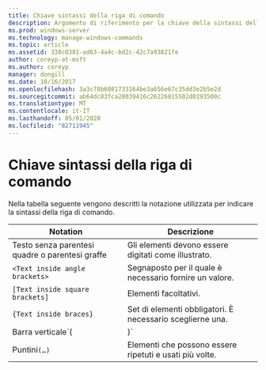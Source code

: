 ```yaml
---
title: Chiave sintassi della riga di comando
description: Argomento di riferimento per la chiave della sintassi della riga di comando, che descrive la notazione utilizzata per indicare la sintassi della riga di comando.
ms.prod: windows-server
ms.technology: manage-windows-commands
ms.topic: article
ms.assetid: 338c0381-ad63-4a4c-bd2c-42c7a93821fe
author: coreyp-at-msft
ms.author: coreyp
manager: dongill
ms.date: 10/16/2017
ms.openlocfilehash: 3a3c78b6081733164be3a656e67c35dd3e2b5e2d
ms.sourcegitcommit: ab64dc83fca28039416c26226815502d0193500c
ms.translationtype: MT
ms.contentlocale: it-IT
ms.lasthandoff: 05/01/2020
ms.locfileid: "82711945"
---
```

# <a name="command-line-syntax-key"></a>Chiave sintassi della riga di comando

Nella tabella seguente vengono descritti la notazione utilizzata per indicare la sintassi della riga di comando.

| Notation | Descrizione |
| -------- | ----------- |
| Testo senza parentesi quadre o parentesi graffe | Gli elementi devono essere digitati come illustrato. |
| `<Text inside angle brackets>` | Segnaposto per il quale è necessario fornire un valore. |
| `[Text inside square brackets]` | Elementi facoltativi. |
| `{Text inside braces}` | Set di elementi obbligatori. È necessario sceglierne una. |
| Barra verticale`(|)`| Separatore per gli elementi che si escludono a vicenda. È necessario sceglierne una. |
| Puntini`(…)` | Elementi che possono essere ripetuti e usati più volte. |
